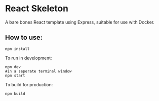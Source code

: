 # React Skeleton

A bare bones React template using Express, suitable for use with Docker.

## How to use:
```
npm install
```
To run in development:
```
npm dev
#in a seperate terminal window
npm start
```

To build for production:
```
npm build
```
